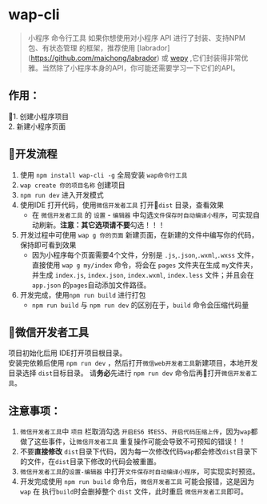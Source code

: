 # wap-cli

> 小程序 命令行工具
如果你想使用对小程序 API 进行了封装、支持NPM 包、有状态管理 的框架，推荐使用 [labrador] (https://github.com/maichong/labrador) 或 [wepy](https://github.com/wepyjs/wepy) ,它们封装得非常优雅。当然除了小程序本身的API，你可能还需要学习一下它们的API。


## 作用：
1. 创建小程序项目  
2. 新建小程序页面

## 开发流程
1. 使用 `npm install wap-cli -g` 全局安装 `wap命令行工具`
2. `wap create 你的项目名称` 创建项目
3. `npm run dev` 进入开发模式
4. 使用IDE 打开代码，使用`微信开发者工具` 打开`dist` 目录，查看效果  
   - 在 `微信开发者工具` 的 `设置` - `编辑器` 中勾选`文件保存时自动编译小程序`，可实现自动刷新。**注意：**其它选项请**不要**勾选！！！
5. 开发过程中可使用 `wap g 你的页面` 新建页面，在新建的文件中编写你的代码，保持即可看到效果    
   - 因为小程序每个页面需要4个文件，分别是 `.js`,`.json`,`.wxml`,`.wxss` 文件，直接使用 `wap g my/index` 命令，将会在 `pages` 文件夹在生成 `my`文件夹，并生成 `index.js`, `index.json`, `index.wxml`, `index.less` 文件；并且会在 `app.json` 的`pages`自动添加文件路径。
6. 开发完成，使用`npm run build` 进行打包  
   - `npm run build` 与 `npm run dev` 的区别在于，`build` 命令会压缩代码量  


## 微信开发者工具
项目初始化后用 IDE打开项目根目录。  
安装完依赖后使用 `npm run dev` ，然后打开`微信web开发者工具`新建项目，本地开发目录选择 `dist`目标目录。
请**务必**先进行 `npm run dev` 命令后再打开`微信开发者工具`。

## 注意事项：
1. `微信开发者工具`中 `项目` 栏取消勾选 `开启ES6 转ES5`、`开启代码压缩上传`，因为`wap`都做了这些事件，让`微信开发者工具` 重复操作可能会导致不可预知的错误！！
2. 不要**直接修改** `dist`目录下代码，因为每一次修改代码`wap`都会修改`dist`目录下的文件，在`dist`目录下修改的代码会被重置。
3. `微信开发者工具`的`设置-编辑器` 中打开`文件保存时自动编译小程序`，可实现实时预览。
4. 开发完成使用 `npm run build` 命令后，`微信开发者工具` 可能会报错，这是因为`wap` 在 执行`build`时会删掉整个 `dist` 文件，此时重启 `微信开发者工具`即可。
